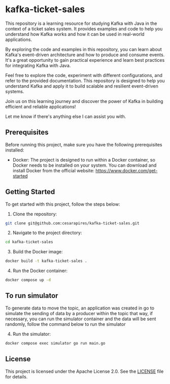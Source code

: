 # kafka-ticket-sales

This repository is a learning resource for studying Kafka with Java in the context of a ticket sales system. It provides examples and code to help you understand how Kafka works and how it can be used in real-world applications.

By exploring the code and examples in this repository, you can learn about Kafka's event-driven architecture and how to produce and consume events. It's a great opportunity to gain practical experience and learn best practices for integrating Kafka with Java.

Feel free to explore the code, experiment with different configurations, and refer to the provided documentation. This repository is designed to help you understand Kafka and apply it to build scalable and resilient event-driven systems.

Join us on this learning journey and discover the power of Kafka in building efficient and reliable applications!

Let me know if there's anything else I can assist you with.

## Prerequisites

Before running this project, make sure you have the following prerequisites installed:

 * Docker: The project is designed to run within a Docker container, so Docker needs to be installed on your system. You can download and install Docker from the official website: https://www.docker.com/get-started

## Getting Started

To get started with this project, follow the steps below:

1. Clone the repository:
```bash
git clone git@github.com:cesarapires/kafka-ticket-sales.git
```

2. Navigate to the project directory:
```bash
cd kafka-ticket-sales
```

3. Build the Docker image:
```bash
docker build -t kafka-ticket-sales .
```

4. Run the Docker container:
```bash
docker compose up -d
```

## To run simulator

To generate data to move the topic, an application was created in go to simulate the sending of data by a producer within the topic that way, if necessary, you can run the simulator container and the data will be sent randomly, follow the command below to run the simulator

4. Run the simulator:
```bash
docker compose exec simulator go run main.go
```

 ## License
This project is licensed under the Apache License 2.0. See the [LICENSE](LICENSE) file for details.
